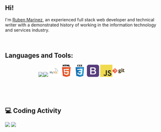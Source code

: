 ## Hi!
<!--img src="https://raw.githubusercontent.com/verma-anushka/verma-anushka/master/gifs/wave.gif" width="30px"-->
I'm [Ruben Marinez](https://www.rubenmarinez.com/), an experienced full stack web developer and technical writer with a demonstrated history of working in the information technology and services industry.
<br/><br/><br/>

## Languages and Tools:
<p align="center">
  <!--img height="40" src="https://raw.githubusercontent.com/github/explore/80688e429a7d4ef2fca1e82350fe8e3517d3494d/topics/cpp/cpp.pn"-->
  <!--img height="40" src="https://raw.githubusercontent.com/devicons/devicon/master/icons/java/java-original-wordmark.svg"-->
  <!--img height="40" src="https://raw.githubusercontent.com/github/explore/80688e429a7d4ef2fca1e82350fe8e3517d3494d/topics/python/python.png"-->
  <!--img height="40" src="https://raw.githubusercontent.com/github/explore/80688e429a7d4ef2fca1e82350fe8e3517d3494d/topics/typescript/typescript.png"-->
  <!--img height="40" src="https://raw.githubusercontent.com/devicons/devicon/master/icons/react/react-original-wordmark.svg"-->
  <!--img height="40" src="https://raw.githubusercontent.com/github/explore/80688e429a7d4ef2fca1e82350fe8e3517d3494d/topics/nodejs/nodejs.png"-->
  <!--img height="40" src="https://raw.githubusercontent.com/github/explore/80688e429a7d4ef2fca1e82350fe8e3517d3494d/topics/mongodb/mongodb.png"-->
  <!--img height="40" src="https://raw.githubusercontent.com/devicons/devicon/master/icons/heroku/heroku-plain.svg"-->
  <!--img height="40" src="https://raw.githubusercontent.com/github/explore/80688e429a7d4ef2fca1e82350fe8e3517d3494d/topics/terminal/terminal.png"-->
  <div align="center">
    <code><img height="40" src="https://github.com/dotnet/vscode-csharp/blob/main/images/csharpIcon.png"></code><code><img height="40" src="https://raw.githubusercontent.com/rdecarlo73/icons/master/sqldev.ico"></code><code><img height="40" src="https://raw.githubusercontent.com/github/explore/80688e429a7d4ef2fca1e82350fe8e3517d3494d/topics/mysql/mysql.png"></code><code><img height="40" src="https://raw.githubusercontent.com/github/explore/80688e429a7d4ef2fca1e82350fe8e3517d3494d/topics/html/html.png"></code> <code><img height="40" src="https://raw.githubusercontent.com/github/explore/80688e429a7d4ef2fca1e82350fe8e3517d3494d/topics/css/css.png"></code> <code><img height="40" src="https://raw.githubusercontent.com/github/explore/80688e429a7d4ef2fca1e82350fe8e3517d3494d/topics/bootstrap/bootstrap.png"></code> <code><img height="40" src="https://raw.githubusercontent.com/github/explore/80688e429a7d4ef2fca1e82350fe8e3517d3494d/topics/javascript/javascript.png"></code><code><img height="40" src="https://raw.githubusercontent.com/github/explore/80688e429a7d4ef2fca1e82350fe8e3517d3494d/topics/git/git.png"></code>

  </div>
  </p>


<br/><br/><br/>
## 💻 Coding Activity
<img src="https://github-readme-stats.vercel.app/api?username=marinezdev&theme=dracula" width="45%" />&nbsp;<img src="https://github-readme-stats.vercel.app/api/top-langs/?username=marinezdev&theme=dracula" width="45%" />
<br>
